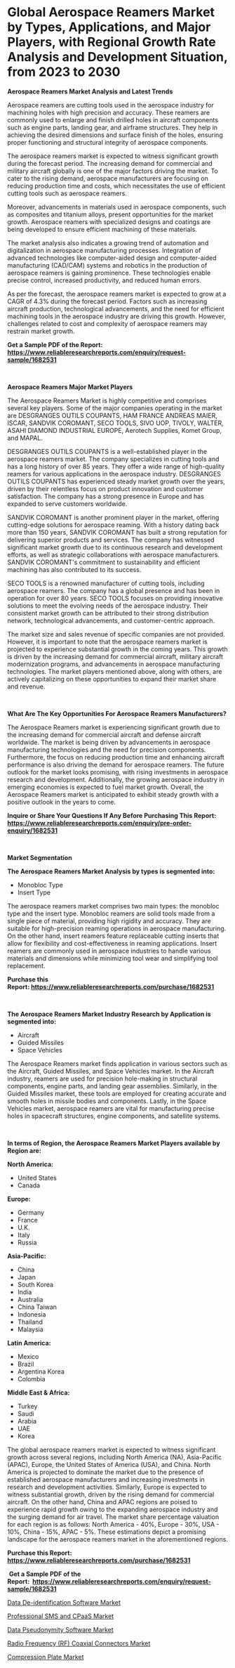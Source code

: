 <p><h1>Global Aerospace Reamers Market by Types, Applications, and Major Players, with Regional Growth Rate Analysis and Development Situation, from 2023 to 2030</h1></p><p><strong>Aerospace Reamers Market Analysis and Latest Trends</strong></p>
<p><p>Aerospace reamers are cutting tools used in the aerospace industry for machining holes with high precision and accuracy. These reamers are commonly used to enlarge and finish drilled holes in aircraft components such as engine parts, landing gear, and airframe structures. They help in achieving the desired dimensions and surface finish of the holes, ensuring proper functioning and structural integrity of aerospace components.</p><p>The aerospace reamers market is expected to witness significant growth during the forecast period. The increasing demand for commercial and military aircraft globally is one of the major factors driving the market. To cater to the rising demand, aerospace manufacturers are focusing on reducing production time and costs, which necessitates the use of efficient cutting tools such as aerospace reamers.</p><p>Moreover, advancements in materials used in aerospace components, such as composites and titanium alloys, present opportunities for the market growth. Aerospace reamers with specialized designs and coatings are being developed to ensure efficient machining of these materials.</p><p>The market analysis also indicates a growing trend of automation and digitalization in aerospace manufacturing processes. Integration of advanced technologies like computer-aided design and computer-aided manufacturing (CAD/CAM) systems and robotics in the production of aerospace reamers is gaining prominence. These technologies enable precise control, increased productivity, and reduced human errors.</p><p>As per the forecast, the aerospace reamers market is expected to grow at a CAGR of 4.3% during the forecast period. Factors such as increasing aircraft production, technological advancements, and the need for efficient machining tools in the aerospace industry are driving this growth. However, challenges related to cost and complexity of aerospace reamers may restrain market growth.</p></p>
<p><strong>Get a Sample PDF of the Report:&nbsp; <a href="https://www.reliableresearchreports.com/enquiry/request-sample/1682531">https://www.reliableresearchreports.com/enquiry/request-sample/1682531</a></strong></p>
<p>&nbsp;</p>
<p><strong>Aerospace Reamers Major Market Players</strong></p>
<p><p>The Aerospace Reamers Market is highly competitive and comprises several key players. Some of the major companies operating in the market are DESGRANGES OUTILS COUPANTS, HAM FRANCE ANDREAS MAIER, ISCAR, SANDVIK COROMANT, SECO TOOLS, SIVO UOP, TIVOLY, WALTER, ASAHI DIAMOND INDUSTRIAL EUROPE, Aerotech Supplies, Komet Group, and MAPAL.</p><p>DESGRANGES OUTILS COUPANTS is a well-established player in the aerospace reamers market. The company specializes in cutting tools and has a long history of over 85 years. They offer a wide range of high-quality reamers for various applications in the aerospace industry. DESGRANGES OUTILS COUPANTS has experienced steady market growth over the years, driven by their relentless focus on product innovation and customer satisfaction. The company has a strong presence in Europe and has expanded to serve customers worldwide.</p><p>SANDVIK COROMANT is another prominent player in the market, offering cutting-edge solutions for aerospace reaming. With a history dating back more than 150 years, SANDVIK COROMANT has built a strong reputation for delivering superior products and services. The company has witnessed significant market growth due to its continuous research and development efforts, as well as strategic collaborations with aerospace manufacturers. SANDVIK COROMANT's commitment to sustainability and efficient machining has also contributed to its success.</p><p>SECO TOOLS is a renowned manufacturer of cutting tools, including aerospace reamers. The company has a global presence and has been in operation for over 80 years. SECO TOOLS focuses on providing innovative solutions to meet the evolving needs of the aerospace industry. Their consistent market growth can be attributed to their strong distribution network, technological advancements, and customer-centric approach.</p><p>The market size and sales revenue of specific companies are not provided. However, it is important to note that the aerospace reamers market is projected to experience substantial growth in the coming years. This growth is driven by the increasing demand for commercial aircraft, military aircraft modernization programs, and advancements in aerospace manufacturing technologies. The market players mentioned above, along with others, are actively capitalizing on these opportunities to expand their market share and revenue.</p></p>
<p>&nbsp;</p>
<p><strong>What Are The Key Opportunities For Aerospace Reamers Manufacturers?</strong></p>
<p><p>The Aerospace Reamers market is experiencing significant growth due to the increasing demand for commercial aircraft and defense aircraft worldwide. The market is being driven by advancements in aerospace manufacturing technologies and the need for precision components. Furthermore, the focus on reducing production time and enhancing aircraft performance is also driving the demand for aerospace reamers. The future outlook for the market looks promising, with rising investments in aerospace research and development. Additionally, the growing aerospace industry in emerging economies is expected to fuel market growth. Overall, the Aerospace Reamers market is anticipated to exhibit steady growth with a positive outlook in the years to come.</p></p>
<p><strong>Inquire or Share Your Questions If Any Before Purchasing This Report: <a href="https://www.reliableresearchreports.com/enquiry/pre-order-enquiry/1682531">https://www.reliableresearchreports.com/enquiry/pre-order-enquiry/1682531</a></strong></p>
<p>&nbsp;</p>
<p><strong>Market Segmentation</strong></p>
<p><strong>The Aerospace Reamers Market Analysis by types is segmented into:</strong></p>
<p><ul><li>Monobloc Type</li><li>Insert Type</li></ul></p>
<p><p>The aerospace reamers market comprises two main types: the monobloc type and the insert type. Monobloc reamers are solid tools made from a single piece of material, providing high rigidity and accuracy. They are suitable for high-precision reaming operations in aerospace manufacturing. On the other hand, insert reamers feature replaceable cutting inserts that allow for flexibility and cost-effectiveness in reaming applications. Insert reamers are commonly used in aerospace industries to handle various materials and dimensions while minimizing tool wear and simplifying tool replacement.</p></p>
<p><strong>Purchase this Report:&nbsp;<a href="https://www.reliableresearchreports.com/purchase/1682531">https://www.reliableresearchreports.com/purchase/1682531</a></strong></p>
<p>&nbsp;</p>
<p><strong>The Aerospace Reamers Market Industry Research by Application is segmented into:</strong></p>
<p><ul><li>Aircraft</li><li>Guided Missiles</li><li>Space Vehicles</li></ul></p>
<p><p>The Aerospace Reamers market finds application in various sectors such as the Aircraft, Guided Missiles, and Space Vehicles market. In the Aircraft industry, reamers are used for precision hole-making in structural components, engine parts, and landing gear assemblies. Similarly, in the Guided Missiles market, these tools are employed for creating accurate and smooth holes in missile bodies and components. Lastly, in the Space Vehicles market, aerospace reamers are vital for manufacturing precise holes in spacecraft structures, engine components, and satellite systems.</p></p>
<p>&nbsp;</p>
<p><strong>In terms of Region, the Aerospace Reamers Market Players available by Region are:</strong></p>
<p>
    <p> <strong> North America: </strong>
        <ul>
            <li>United States</li>
            <li>Canada</li>
        </ul>
        </p> 
    <p> <strong> Europe: </strong>
        <ul>
            <li>Germany</li>
            <li>France</li>
            <li>U.K.</li>
            <li>Italy</li>
            <li>Russia</li>
        </ul>
        </p> 
    <p> <strong> Asia-Pacific: </strong>
        <ul>
            <li>China</li>
            <li>Japan</li>
            <li>South Korea</li>
            <li>India</li>
            <li>Australia</li>
            <li>China Taiwan</li>
            <li>Indonesia</li>
            <li>Thailand</li>
            <li>Malaysia</li>
        </ul>
        </p> 
    <p> <strong> Latin America: </strong>
        <ul>
            <li>Mexico</li>
            <li>Brazil</li>
            <li>Argentina Korea</li>
            <li>Colombia</li>
        </ul>
        </p> 
    <p> <strong> Middle East & Africa: </strong>
        <ul>
            <li>Turkey</li>
            <li>Saudi</li>
            <li>Arabia</li>
            <li>UAE</li>
            <li>Korea</li>
        </ul>
    </p>
    </p>
<p><p>The global aerospace reamers market is expected to witness significant growth across several regions, including North America (NA), Asia-Pacific (APAC), Europe, the United States of America (USA), and China. North America is projected to dominate the market due to the presence of established aerospace manufacturers and increasing investments in research and development activities. Similarly, Europe is expected to witness substantial growth, driven by the rising demand for commercial aircraft. On the other hand, China and APAC regions are poised to experience rapid growth owing to the expanding aerospace industry and the surging demand for air travel. The market share percentage valuation for each region is as follows: North America - 40%, Europe - 30%, USA - 10%, China - 15%, APAC - 5%. These estimations depict a promising landscape for the aerospace reamers market in the aforementioned regions.</p></p>
<p><strong>Purchase this Report: <a href="https://www.reliableresearchreports.com/purchase/1682531">https://www.reliableresearchreports.com/purchase/1682531</a></strong></p>
<p>&nbsp;<strong>Get a Sample PDF of the Report:&nbsp;&nbsp;<a href="https://www.reliableresearchreports.com/enquiry/request-sample/1682531">https://www.reliableresearchreports.com/enquiry/request-sample/1682531</a></strong></p>
<p><strong></strong></p>
<p><p><a href="https://medium.com/@santo151299/data-de-identification-software-market-size-cagr-trends-2024-2030-89f9ef0bdd4c">Data De-identification Software Market</a></p><p><a href="https://www.linkedin.com/pulse/professional-sms-cpaas-market-challenges-opportunities/">Professional SMS and CPaaS Market</a></p><p><a href="https://medium.com/@s40138378/data-pseudonymity-software-market-size-market-outlook-and-market-forecast-2023-to-2030-b74dc2ab2f29">Data Pseudonymity Software Market</a></p><p><a href="https://www.linkedin.com/pulse/radio-frequency-rf-coaxial-connectors-market-share-amp-new/">Radio Frequency (RF) Coaxial Connectors Market</a></p><p><a href="https://github.com/RoccoManning/Market-Research-Report-List-2/blob/main/compression-plate-market.md">Compression Plate Market</a></p></p>